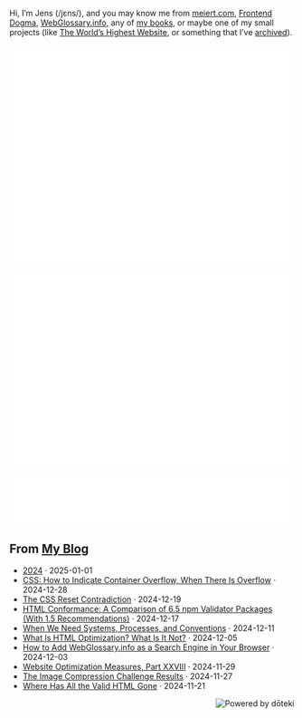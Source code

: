 Hi, I’m Jens (/jɛns/), and you may know me from [meiert.com](https://meiert.com/en/), [Frontend Dogma](https://frontenddogma.com/), [WebGlossary.info](https://webglossary.info/), any of [my books](https://www.goodreads.com/author/list/13623828.Jens_Oliver_Meiert), or maybe one of my small projects (like [The World’s Highest Website](https://worlds-highest-website.com/), or something that I’ve [archived](https://mirrors.meiert.org/)).

<!-- Metrics -->

[![Jens’s stats as per Metrics.](github-metrics.svg)](https://github.com/lowlighter/metrics)

[![Jens’s calendar.](github-metrics.plugin.isocalendar.fullyear.svg)](https://github.com/lowlighter/metrics/blob/master/source/plugins/isocalendar/README.md)

[![Jens’s facts.](github-metrics.plugin.habits.facts.svg)](https://github.com/lowlighter/metrics/blob/master/source/plugins/habits/README.md)

<!-- dōteki -->

<!-- blog start -->
## From [My Blog](https://meiert.com/en/)

- [2024](https://meiert.com/en/blog/re-2024/) · 2025-01-01
- [CSS: How to Indicate Container Overflow, When There Is Overflow](https://meiert.com/en/blog/iff-container-overflow/) · 2024-12-28
- [The CSS Reset Contradiction](https://meiert.com/en/blog/the-css-reset-contradiction/) · 2024-12-19
- [HTML Conformance: A Comparison of 6.5 npm Validator Packages (With 1.5 Recommendations)](https://meiert.com/en/blog/html-validator-packages/) · 2024-12-17
- [When We Need Systems, Processes, and Conventions](https://meiert.com/en/blog/systems-processes-conventions/) · 2024-12-11
- [What Is HTML Optimization? What Is It Not?](https://meiert.com/en/blog/what-is-html-optimization/) · 2024-12-05
- [How to Add WebGlossary.info as a Search Engine in Your Browser](https://meiert.com/en/blog/web-development-glossary-search/) · 2024-12-03
- [Website Optimization Measures, Part XXVIII](https://meiert.com/en/blog/optimization-measures-28/) · 2024-11-29
- [The Image Compression Challenge Results](https://meiert.com/en/blog/the-image-compression-challenge-results/) · 2024-11-27
- [Where Has All the Valid HTML Gone](https://meiert.com/en/blog/where-has-all-the-valid-html-gone/) · 2024-11-21
<!-- blog end -->

<a href="https://doteki.org"><img src="https://img.shields.io/badge/powered_by-d%C5%8Dteki-0?style=flat-square&labelColor=202b2d&color=5E936C" align="right" alt="Powered by dōteki"></a>